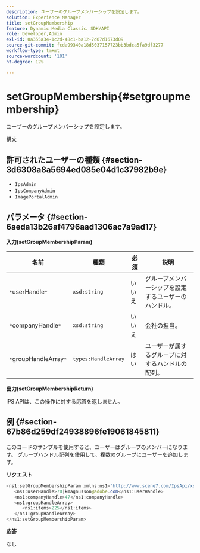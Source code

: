 ```yaml
---
description: ユーザーのグループメンバーシップを設定します。
solution: Experience Manager
title: setGroupMembership
feature: Dynamic Media Classic、SDK/API
role: Developer,Admin
exl-id: 0a355a34-1c2d-48c1-ba12-7d07d1673d09
source-git-commit: fcda99340a18d5037157723bb3bdca5fa9df3277
workflow-type: tm+mt
source-wordcount: '101'
ht-degree: 12%

---
```


# setGroupMembership{#setgroupmembership}

ユーザーのグループメンバーシップを設定します。

構文

## 許可されたユーザーの種類 {#section-3d6308a8a5694ed085e04d1c37982b9e}

* `IpsAdmin`
* `IpsCompanyAdmin`
* `ImagePortalAdmin`

## パラメータ {#section-6aeda13b26af4796aad1306ac7a9ad17}

**入力(setGroupMembershipParam)**

| 名前 | 種類 | 必須 | 説明 |
|---|---|---|---|
| `*`userHandle`*` | `xsd:string` | いいえ | グループメンバーシップを設定するユーザーのハンドル。 |
| `*`companyHandle`*` | `xsd:string` | いいえ | 会社の担当。 |
| `*`groupHandleArray`*` | `types:HandleArray` | はい | ユーザーが属するグループに対するハンドルの配列。 |

**出力(setGroupMembershipReturn)**

IPS APIは、この操作に対する応答を返しません。

## 例 {#section-67b86d259df24938896fe19061845811}

このコードのサンプルを使用すると、ユーザーはグループのメンバーになります。 グループハンドル配列を使用して、複数のグループにユーザーを追加します。

**リクエスト**

```java
<ns1:setGroupMembershipParam xmlns:ns1="http://www.scene7.com/IpsApi/xsd">
   <ns1:userHandle>70|kmagnusson@adobe.com</ns1:userHandle>
   <ns1:companyHandle>47</ns1:companyHandle>
   <ns1:groupHandleArray>
      <ns1:items>225</ns1:items>
   </ns1:groupHandleArray>
</ns1:setGroupMembershipParam>
```

**応答**

なし

